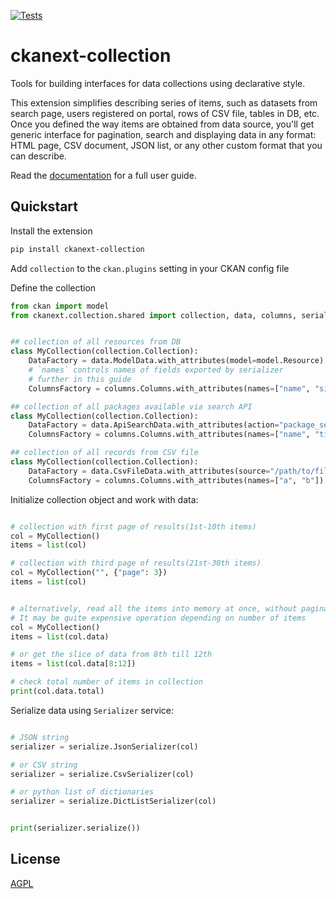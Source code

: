 [![Tests](https://github.com/DataShades/ckanext-collection/workflows/Tests/badge.svg?branch=main)](https://github.com/DataShades/ckanext-collection/actions)

# ckanext-collection

Tools for building interfaces for data collections using declarative style.

This extension simplifies describing series of items, such as datasets from
search page, users registered on portal, rows of CSV file, tables in DB,
etc. Once you defined the way items are obtained from data source, you'll get
generic interface for pagination, search and displaying data in any format:
HTML page, CSV document, JSON list, or any other custom format that you can
describe.

Read the [documentation](https://datashades.github.io/ckanext-collection/) for
a full user guide.


## Quickstart

Install the extension

```sh
pip install ckanext-collection
```

Add `collection` to the `ckan.plugins` setting in your CKAN config file

Define the collection

```python
from ckan import model
from ckanext.collection.shared import collection, data, columns, serialize


## collection of all resources from DB
class MyCollection(collection.Collection):
    DataFactory = data.ModelData.with_attributes(model=model.Resource)
    # `names` controls names of fields exported by serializer
    # further in this guide
    ColumnsFactory = columns.Columns.with_attributes(names=["name", "size"])

## collection of all packages available via search API
class MyCollection(collection.Collection):
    DataFactory = data.ApiSearchData.with_attributes(action="package_search")
    ColumnsFactory = columns.Columns.with_attributes(names=["name", "title"])

## collection of all records from CSV file
class MyCollection(collection.Collection):
    DataFactory = data.CsvFileData.with_attributes(source="/path/to/file.csv")
    ColumnsFactory = columns.Columns.with_attributes(names=["a", "b"])

```

Initialize collection object and work with data:

```python

# collection with first page of results(1st-10th items)
col = MyCollection()
items = list(col)

# collection with third page of results(21st-30th items)
col = MyCollection("", {"page": 3})
items = list(col)


# alternatively, read all the items into memory at once, without pagination.
# It may be quite expensive operation depending on number of items
col = MyCollection()
items = list(col.data)

# or get the slice of data from 8th till 12th
items = list(col.data[8:12])

# check total number of items in collection
print(col.data.total)

```

Serialize data using `Serializer` service:

```python

# JSON string
serializer = serialize.JsonSerializer(col)

# or CSV string
serializer = serialize.CsvSerializer(col)

# or python list of dictionaries
serializer = serialize.DictListSerializer(col)


print(serializer.serialize())

```

## License

[AGPL](https://www.gnu.org/licenses/agpl-3.0.en.html)

